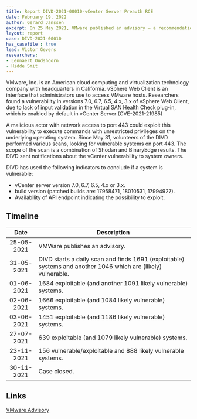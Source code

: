 ```yaml
---
title: Report DIVD-2021-00010-vCenter Server Preauth RCE
date: February 19, 2022
author: Gerard Janssen
excerpt: On 25 May 2021, VMware published an advisory – a recommendation – to install updates for the vSphere Web Client. 
layout: report
case: DIVD-2021-00010
has_casefile : true
lead: Victor Gevers
researchers: 
- Lennaert Oudshoorn
- Hidde Smit
---
```

VMware, Inc. is an American cloud computing and virtualization technology company with headquarters in California. vSphere Web Client is an interface that administrators use to access VMware hosts.
Researchers found a vulnerability in versions  7.0, 6.7, 6.5, 4.x, 3.x of vSphere Web Client, due to lack of input validation in the Virtual SAN Health Check plug-in, which is enabled by default in vCenter Server (CVE-2021-21985)

A malicious actor with network access to port 443 could exploit this vulnerability to execute commands with unrestricted privileges on the underlying operating system. Since May 31, volunteers of the DIVD performed various scans, looking for vulnerable systems on port 443. The scope of the scan is a combination of Shodan and BinaryEdge results. The DIVD sent notifications about the vCenter vulnerability to system owners. 

DIVD has used the following indicators to conclude if a system is vulnerable:<br>
* vCenter server version 7.0, 6.7, 6.5, 4.x or 3.x.
* build version (patched builds are: 17958471, 18010531, 17994927).
* Availability of API endpoint indicating the possibility to exploit.


## Timeline

| Date  | Description |
|:-----:|-------------|
| 25-05-2021 | VMWare publishes an advisory. |
| 31-05-2021 | DIVD starts a daily scan and  finds 1691 (exploitable) systems and another 1046 which are (likely) vulnerable. |
| 01-06-2021 | 1684 exploitable (and another 1091 likely vulnerable) systems.  |
| 02-06-2021 | 1666 exploitable (and 1084 likely vulnerable) systems. |
| 03-06-2021 | 1451 exploitable (and 1186 likely vulnerable) systems. |
| 27-07-2021 | 639 exploitable (and 1079 likely vulnerable) systems. |
| 23-11-2021 | 156 vulnerable/exploitable and 888 likely vulnerable systems. |
| 30-11-2021 | Case closed. |

## Links

[VMware Advisory](https://www.vmware.com/security/advisories/VMSA-2021-0010.html)
